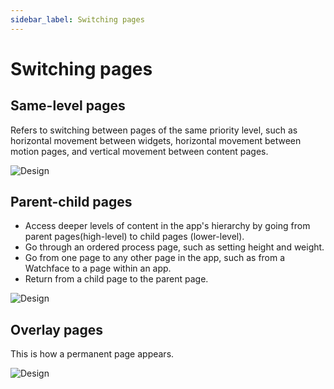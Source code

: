 ```yaml
---
sidebar_label: Switching pages
---
```


# Switching pages

## Same-level pages

Refers to switching between pages of the same priority level, such as horizontal movement between widgets, horizontal movement between motion pages, and vertical movement between content pages.

![Design](/img/design/same-level-pages.gif)

## Parent-child pages

- Access deeper levels of content in the app's hierarchy by going from parent pages(high-level) to child pages (lower-level).
- Go through an ordered process page, such as setting height and weight.
- Go from one page to any other page in the app, such as from a Watchface to a page within an app.
- Return from a child page to the parent page.

![Design](/img/design/parent-child-pages.gif)

## Overlay pages

This is how a permanent page appears.

![Design](/img/design/overlay-pages.gif)
